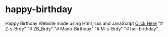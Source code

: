 # happy-birthday
Happy Birthday Website made using Html, css and JavaScript
<a href="https://programmergaurav.me/happy-birthday/?name=Gaurav" target="blank">Click Here</a>
"# Z-s-Brdy" 
"# ZB_Brdy" 
"# Mano-Birthday" 
"# M-s-Brdy" 
"# her-birthday" 
